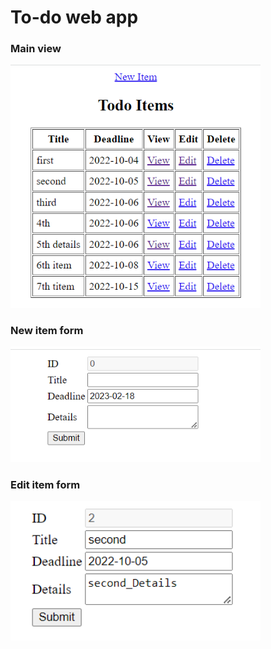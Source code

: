 # To-do web app

### Main view
<img src="/ss/main_view.PNG" width="400" >

### New item form
<img src="/ss/new_item.PNG" width="400" >

### Edit item form
<img src="/ss/edit-item.PNG" width="400" >

